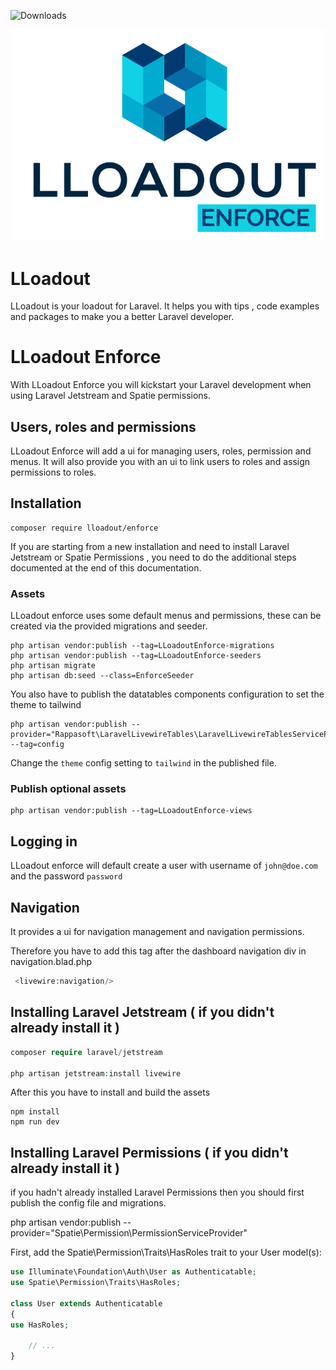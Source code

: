 ![Downloads](https://img.shields.io/packagist/dt/lloadout/enforce.svg?style=flat-square)

<p align="center">
    <img src="https://github.com/LLoadout/assets/blob/master/LLoadout_enforce.png" width="500" title="LLoadout logo">
</p>

# LLoadout

LLoadout is your loadout for Laravel.  It helps you with tips , code examples and packages to make you a better Laravel developer.

# LLoadout Enforce

With LLoadout Enforce you will kickstart your Laravel development when using Laravel Jetstream and Spatie permissions.

## Users, roles and permissions

LLoadout Enforce will add a ui for managing users, roles, permission and menus.  It will also provide you with
an ui to link users to roles and assign permissions to roles.

## Installation

```shell
composer require lloadout/enforce
```

If you are starting from a new installation and need to install Laravel Jetstream or Spatie Permissions , you need to do the additional steps 
documented at the end of this documentation.

### Assets 

LLoadout enforce uses some default menus and permissions, these can be created via the provided migrations and seeder.

```shell
php artisan vendor:publish --tag=LLoadoutEnforce-migrations
php artisan vendor:publish --tag=LLoadoutEnforce-seeders
php artisan migrate
php artisan db:seed --class=EnforceSeeder
```

You also have to publish the datatables components configuration to set the theme to tailwind

```shell
php artisan vendor:publish --provider="Rappasoft\LaravelLivewireTables\LaravelLivewireTablesServiceProvider" --tag=config
```
Change the `theme` config setting to `tailwind` in the published file.


### Publish optional assets

```shell
php artisan vendor:publish --tag=LLoadoutEnforce-views
```

## Logging in 

LLoadout enforce will default create a user with username of `john@doe.com` and the password `password`

## Navigation

It provides a ui for navigation management and navigation permissions.

Therefore you have to add this tag after the dashboard navigation div in navigation.blad.php

```php 
 <livewire:navigation/>
```


## Installing Laravel Jetstream ( if you didn't already install it )

```php 
composer require laravel/jetstream

php artisan jetstream:install livewire
```

After this you have to install and build the assets

```shell
npm install
npm run dev
```

## Installing Laravel Permissions ( if you didn't already install it )

if you hadn't already installed Laravel Permissions then you should first publish the config file and migrations.

php artisan vendor:publish --provider="Spatie\Permission\PermissionServiceProvider"


First, add the Spatie\Permission\Traits\HasRoles trait to your User model(s):

```php
use Illuminate\Foundation\Auth\User as Authenticatable;
use Spatie\Permission\Traits\HasRoles;

class User extends Authenticatable
{
use HasRoles;

    // ...
}
```
